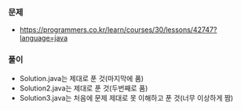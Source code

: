 ### 문제
- https://programmers.co.kr/learn/courses/30/lessons/42747?language=java

### 풀이
- Solution.java는 제대로 푼 것(마지막에 품)
- Solution2.java는 제대로 푼 것(두번째로 품)
- Solution3.java는 처음에 문제 제대로 못 이해하고 푼 것(너무 이상하게 짬)